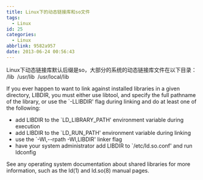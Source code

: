 ```yaml
---
title: Linux下的动态链接库和so文件
tags:
  - Linux
id: 25
categories:
  - Linux
abbrlink: 9582a957
date: 2013-06-24 00:56:43
---
```


<div>
<div>Linux下动态链接库默认后缀是so，大部分的系统的动态链接库文件在以下目录：</div>
<div>/lib  /usr/lib  /usr/local/lib</div>
<div>

If you ever happen to want to link against installed libraries
in a given directory, LIBDIR, you must either use libtool, and
specify the full pathname of the library, or use the `-LLIBDIR'
flag during linking and do at least one of the following:
- add LIBDIR to the `LD_LIBRARY_PATH' environment variable
during execution
- add LIBDIR to the `LD_RUN_PATH' environment variable
during linking
- use the `-Wl,--rpath -Wl,LIBDIR' linker flag
- have your system administrator add LIBDIR to `/etc/ld.so.conf' and run ldconfig

</div>
<div></div>
<div>See any operating system documentation about shared libraries for
more information, such as the ld(1) and ld.so(8) manual pages.</div>
</div>